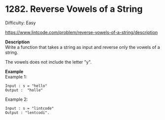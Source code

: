 # 1282. Reverse Vowels of a String

Difficulty: Easy

https://www.lintcode.com/problem/reverse-vowels-of-a-string/description

**Description**  
Write a function that takes a string as input and reverse only the vowels of a string.

The vowels does not include the letter "y".

**Example**  
Example 1:
```
Input : s = "hello"
Output :  "holle"
```
Example 2:
```
Input : s = "lintcode"
Output : "lentcodi".
```
